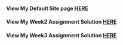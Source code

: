 #### View My Default Site page [HERE](https://vishakan-subramanian.github.io/Web-Development/Sites/)

#### View My Week2 Assignment Solution [HERE](https://vishakan-subramanian.github.io/Web-Development/Week2/)

#### View My Week3 Assignment Solution [HERE](https://vishakan-subramanian.github.io/Web-Development/Week3/)
